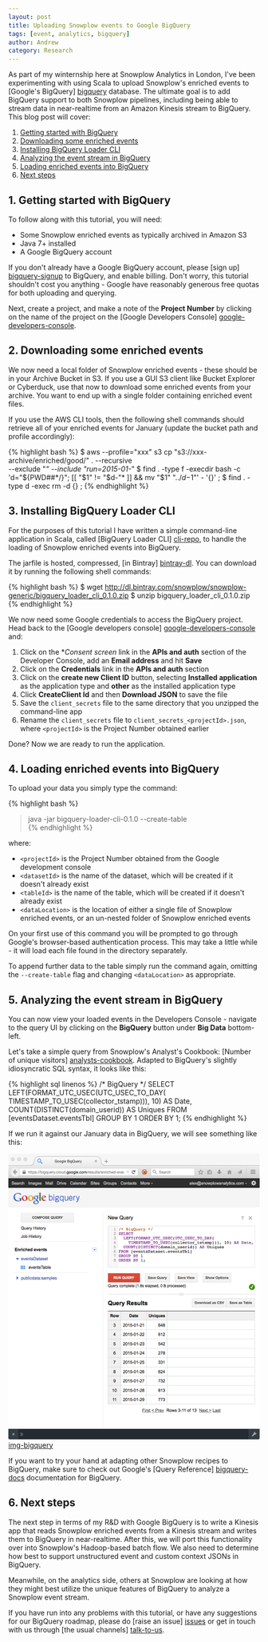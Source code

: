 ```yaml
---
layout: post
title: Uploading Snowplow events to Google BigQuery
tags: [event, analytics, bigquery]
author: Andrew
category: Research
---
```


As part of my winternship here at Snowplow Analytics in London, I've been experimenting with using Scala to upload Snowplow's enriched events to [Google's BigQuery] [bigquery] database. The ultimate goal is to add BigQuery support to both Snowplow pipelines, including being able to stream data in near-realtime from an Amazon Kinesis stream to BigQuery. This blog post will cover:

1. [Getting started with BigQuery](/blog/2015/02/08/uploading-snowplow-events-to-google-bigquery#setup)
2. [Downloading some enriched events](/blog/2015/02/08/uploading-snowplow-events-to-google-bigquery#downloading)
3. [Installing BigQuery Loader CLI](/blog/2015/02/08/uploading-snowplow-events-to-google-bigquery#installation)
4. [Analyzing the event stream in BigQuery](/blog/2015/02/08/uploading-snowplow-events-to-google-bigquery#loading)
5. [Loading enriched events into BigQuery](/blog/2015/02/08/uploading-snowplow-events-to-google-bigquery#analyzing)
6. [Next steps](/blog/2015/02/08/uploading-snowplow-events-to-google-bigquery#next)

<!--more-->

<div class="html">
<h2><a name="getting-started">1. Getting started with BigQuery</a></h2>
</div>

To follow along with this tutorial, you will need:

* Some Snowplow enriched events as typically archived in Amazon S3
* Java 7+ installed
* A Google BigQuery account

If you don't already have a Google BigQuery account, please [sign up] [bigquery-signup] to BigQuery, and enable billing. Don't worry, this tutorial shouldn't cost you anything - Google have reasonably generous free quotas for both uploading and querying.

Next, create a project, and make a note of the **Project Number** by clicking on the name of the project on the [Google Developers Console] [google-developers-console].

<div class="html">
<h2><a name="downloading">2. Downloading some enriched events</a></h2>
</div>

We now need a local folder of Snowplow enriched events - these should be in your Archive Bucket in S3. If you use a GUI S3 client like Bucket Explorer or Cyberduck, use that now to download some enriched events from your archive. You want to end up with a single folder containing enriched event files.

If you use the AWS CLI tools, then the following shell commands should retrieve all of your enriched events for January (update the bucket path and profile accordingly):

{% highlight bash %}
$ aws --profile="xxx" s3 cp "s3://xxx-archive/enriched/good/" . --recursive \
    --exclude "*" --include "run=2015-01-*"
$ find . -type f -execdir bash -c 'd="${PWD##*/}"; [[ "$1" != "$d-"* ]] && mv "$1" "../$d-$1"' - '{}' \;
$ find . -type d -exec rm -d {} \;
{% endhighlight %}

<div class="html">
<h2><a name="installation">3. Installing BigQuery Loader CLI</a></h2>
</div>

For the purposes of this tutorial I have written a simple command-line application in Scala, called [BigQuery Loader CLI] [cli-repo], to handle the loading of Snowplow enriched events into BigQuery.

The jarfile is hosted, compressed, [in Bintray] [bintray-dl]. You can download it by running the following shell commands:

{% highlight bash %}
$ wget http://dl.bintray.com/snowplow/snowplow-generic/bigquery_loader_cli_0.1.0.zip
$ unzip bigquery_loader_cli_0.1.0.zip
{% endhighlight %}

We now need some Google credentials to access the BigQuery project. Head back to the [Google developers console] [google-developers-console] and:

1. Click on the **Consent screen* link in the **APIs and auth** section of the Developer Console, add an **Email address** and hit **Save**
2. Click on the **Credentials** link in the **APIs and auth** section
3. Click on the **create new Client ID** button, selecting **Installed application** as the application type and **other** as the installed application type
4. Click **CreateClient Id** and then **Download JSON** to save the file
5. Save the `client_secrets` file to the same directory that you unzipped the command-line app
6. Rename the `client_secrets` file to `client_secrets_<projectId>.json`, where `<projectId>` is the Project Number obtained earlier

Done? Now we are ready to run the application.

<div class="html">
<h2><a name="loading">4. Loading enriched events into BigQuery</a></h2>
</div>

To upload your data you simply type the command:

{% highlight bash %}
> java -jar bigquery-loader-cli-0.1.0 --create-table \
    <projectId> <datasetId> <tableId> <dataLocation>
{% endhighlight %}

where:

* `<projectId>` is the Project Number obtained from the Google development console
* `<datasetId>` is the name of the dataset, which will be created if it doesn't already exist
* `<tableId>` is the name of the table, which will be created if it doesn't already exist
* `<dataLocation>` is the location of either a single file of Snowplow enriched events, or an un-nested folder of Snowplow enriched events

On your first use of this command you will be prompted to go through Google's browser-based authentication process. This may take a little while - it will load each file found in the directory separately.

To append further data to the table simply run the command again, omitting the `--create-table` flag and changing `<dataLocation>` as appropriate.

<div class="html">
<h2><a name="analyzing">5. Analyzing the event stream in BigQuery</a></h2>
</div>

You can now view your loaded events in the Developers Console - navigate to the query UI by clicking on the **BigQuery** button under **Big Data** bottom-left.

Let's take a simple query from Snowplow's Analyst's Cookbook: [Number of unique visitors] [analysts-cookbook]. Adapted to BigQuery's slightly idiosyncratic SQL syntax, it looks like this:

{% highlight sql linenos %}
/* BigQuery */
SELECT
  LEFT(FORMAT_UTC_USEC(UTC_USEC_TO_DAY(
    TIMESTAMP_TO_USEC(collector_tstamp))), 10) AS Date,
  COUNT(DISTINCT(domain_userid)) AS Uniques
FROM [eventsDataset.eventsTbl]
GROUP BY 1
ORDER BY 1;
{% endhighlight %}

If we run it against our January data in BigQuery, we will see something like this:

![img-bigquery] [img-bigquery]

If you want to try your hand at adapting other Snowplow recipes to BigQuery, make sure to check out Google's [Query Reference] [bigquery-docs] documentation for BigQuery.

<div class="html">
<h2><a name="next">6. Next steps</a></h2>
</div>

The next step in terms of my R&D with Google BigQuery is to write a Kinesis app that reads Snowplow enriched events from a Kinesis stream and writes them to BigQuery in near-realtime. After this, we will port this functionality over into Snowplow's Hadoop-based batch flow. We also need to determine how best to support unstructured event and custom context JSONs in BigQuery.

Meanwhile, on the analytics side, others at Snowplow are looking at how they might best utilize the unique features of BigQuery to analyze a Snowplow event stream.

If you have run into any problems with this tutorial, or have any suggestions for our BigQuery roadmap, please do [raise an issue] [issues] or get in touch with us through [the usual channels] [talk-to-us].

[bigquery]: https://cloud.google.com/bigquery
[bigquery-signup]: https://cloud.google.com/bigquery/sign-up
[google-developers-console]: https://console.developers.google.com/project/

[bintray-dl]: http://dl.bintray.com/snowplow/snowplow-generic/bigquery_loader_cli_0.1.0.zip
[cli-repo]: https://github.com/snowplow/bigquery-loader-cli

[analysts-cookbook]: http://snowplowanalytics.com/analytics/basic-recipes.html#counting-unique-visitors
[img-bigquery]: /assets/img/blog/2015/02/bigquery-query.png

[bigquery-docs]: https://cloud.google.com/bigquery/query-reference

[issues]: https://github.com/snowplow/snowplow/issues
[talk-to-us]: https://github.com/snowplow/snowplow/wiki/Talk-to-us
